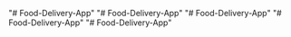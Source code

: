 "# Food-Delivery-App" 
"# Food-Delivery-App" 
"# Food-Delivery-App" 
"# Food-Delivery-App" 
"# Food-Delivery-App" 
